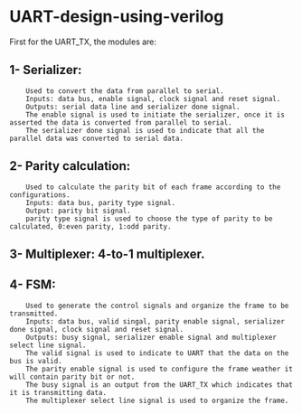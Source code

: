 # UART-design-using-verilog
First for the UART_TX, the modules are:
  ## 1- Serializer: 
		Used to convert the data from parallel to serial.
		Inputs: data bus, enable signal, clock signal and reset signal. 
		Outputs: serial data line and serializer done signal.
		The enable signal is used to initiate the serializer, once it is asserted the data is converted from parallel to serial.
		The serializer done signal is used to indicate that all the parallel data was converted to serial data.
  ## 2- Parity calculation:
 		Used to calculate the parity bit of each frame according to the configurations.
	 	Inputs: data bus, parity type signal.
	 	Output: parity bit signal.
	 	parity type signal is used to choose the type of parity to be calculated, 0:even parity, 1:odd parity.
  ## 3- Multiplexer: 4-to-1 multiplexer.
  ## 4- FSM:
 		Used to generate the control signals and organize the frame to be transmitted.
	 	Inputs: data bus, valid singal, parity enable signal, serializer done signal, clock signal and reset signal.
	 	Outputs: busy signal, serializer enable signal and multiplexer select line signal.
	 	The valid signal is used to indicate to UART that the data on the bus is valid.
	 	The parity enable signal is used to configure the frame weather it will contain parity bit or not.
	 	The busy signal is an output from the UART_TX which indicates that it is transmitting data.
	 	The multiplexer select line signal is used to organize the frame.
